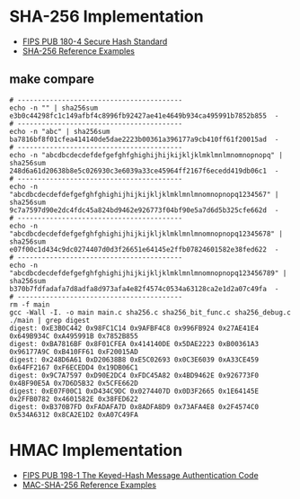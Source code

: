 # SHA-256 Implementation

* [FIPS PUB 180-4 Secure Hash Standard](https://nvlpubs.nist.gov/nistpubs/FIPS/NIST.FIPS.180-4.pdf)
* [SHA-256 Reference Examples](https://csrc.nist.gov/CSRC/media/Projects/Cryptographic-Standards-and-Guidelines/documents/examples/SHA256.pdf)

## make compare

```
# -----------------------------------------
echo -n "" | sha256sum
e3b0c44298fc1c149afbf4c8996fb92427ae41e4649b934ca495991b7852b855  -
# -----------------------------------------
echo -n "abc" | sha256sum
ba7816bf8f01cfea414140de5dae2223b00361a396177a9cb410ff61f20015ad  -
# -----------------------------------------
echo -n "abcdbcdecdefdefgefghfghighijhijkijkljklmklmnlmnomnopnopq" | sha256sum
248d6a61d20638b8e5c026930c3e6039a33ce45964ff2167f6ecedd419db06c1  -
# -----------------------------------------
echo -n "abcdbcdecdefdefgefghfghighijhijkijkljklmklmnlmnomnopnopq1234567" | sha256sum
9c7a7597d90e2dc4fdc45a824bd9462e926773f04bf90e5a7d6d5b325cfe662d  -
# -----------------------------------------
echo -n "abcdbcdecdefdefgefghfghighijhijkijkljklmklmnlmnomnopnopq12345678" | sha256sum
e07f00c1d434c9dc0274407d0d3f26651e64145e2ffb07824601582e38fed622  -
# -----------------------------------------
echo -n "abcdbcdecdefdefgefghfghighijhijkijkljklmklmnlmnomnopnopq123456789" | sha256sum
b370b7fdfadafa7d8adfa8d973afa4e82f4574c0534a63128ca2e1d2a07c49fa  -
# -----------------------------------------
rm -f main
gcc -Wall -I. -o main main.c sha256.c sha256_bit_func.c sha256_debug.c
./main | grep digest
digest: 0xE3B0C442 0x98FC1C14 0x9AFBF4C8 0x996FB924 0x27AE41E4 0x649B934C 0xA495991B 0x7852B855 
digest: 0xBA7816BF 0x8F01CFEA 0x414140DE 0x5DAE2223 0xB00361A3 0x96177A9C 0xB410FF61 0xF20015AD 
digest: 0x248D6A61 0xD20638B8 0xE5C02693 0x0C3E6039 0xA33CE459 0x64FF2167 0xF6ECEDD4 0x19DB06C1 
digest: 0x9C7A7597 0xD90E2DC4 0xFDC45A82 0x4BD9462E 0x926773F0 0x4BF90E5A 0x7D6D5B32 0x5CFE662D 
digest: 0xE07F00C1 0xD434C9DC 0x0274407D 0x0D3F2665 0x1E64145E 0x2FFB0782 0x4601582E 0x38FED622 
digest: 0xB370B7FD 0xFADAFA7D 0x8ADFA8D9 0x73AFA4E8 0x2F4574C0 0x534A6312 0x8CA2E1D2 0xA07C49FA 
```

# HMAC Implementation

* [FIPS PUB 198-1 The Keyed-Hash Message Authentication Code](https://nvlpubs.nist.gov/nistpubs/FIPS/NIST.FIPS.198-1.pdf)
* [MAC-SHA-256 Reference Examples](https://csrc.nist.gov/CSRC/media/Projects/Cryptographic-Standards-and-Guidelines/documents/examples/HMAC_SHA256.pdf)

